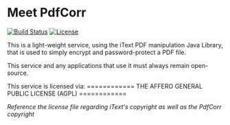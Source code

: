 
Meet PdfCorr
============
[![Build Status](https://travis-ci.org/Devcorr/pdfcorr.svg?branch=master)](https://travis-ci.org/Devcorr/pdfcorr)
[![License](https://www.gnu.org/graphics/agplv3-88x31.png)](https://www.gnu.org/licenses/agpl-3.0.html)

This is a light-weight service, using the iText PDF manipulation Java Library, that is used to simply encrypt and password-protect a PDF file.
 
This service and any applications that use it must always remain open-source.

This service is licensed via:
============ THE AFFERO GENERAL PUBLIC LICENSE (AGPL) ============

*Reference the license file regarding iText's copyright as well as the PdfCorr copyright*